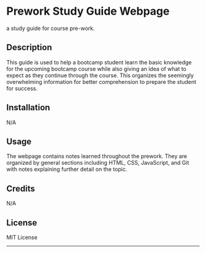 # Prework Study Guide Webpage
a study guide for course pre-work.

## Description

This guide is used to help a bootcamp student learn the basic knowledge for the upcoming bootcamp course while also giving an idea of what to expect as they continue through the course. This organizes the seemingly overwhelming information for better comprehension to prepare the student for success. 

## Installation
N/A

## Usage 
The webpage contains notes learned throughout the prework. They are organized by general sections including HTML, CSS, JavaScript, and Git with notes explaining further detail on the topic. 

## Credits
N/A

## License
MIT License

---